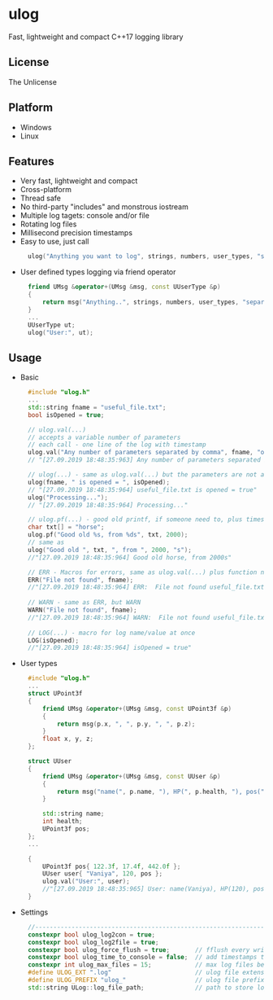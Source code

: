 # ulog
Fast, lightweight and compact C++17 logging library

## License
The Unlicense

## Platform
* Windows
* Linux

## Features
* Very fast, lightweight and compact
* Cross-platform
* Thread safe
* No third-party "includes" and monstrous iostream
* Multiple log tagets: console and/or file
* Rotating log files
* Millisecond precision timestamps
* Easy to use, just call 
  ``` c++
	ulog("Anything you want to log", strings, numbers, user_types, "separated by comma");
  ```
* User defined types logging via friend operator
  ``` c++
	friend UMsg &operator+(UMsg &msg, const UUserType &p)
	{
		return msg("Anything..", strings, numbers, user_types, "separated by comma");
	}
	...
	UUserType ut;
	ulog("User:", ut);
  ```

## Usage
* Basic
  ``` c++
	#include "ulog.h"
	...
	std::string fname = "useful_file.txt";
	bool isOpened = true;

	// ulog.val(...)
	// accepts a variable number of parameters
	// each call - one line of the log with timestamp
	ulog.val("Any number of parameters separated by comma", fname, "opened =", isOpened);
	// "[27.09.2019 18:48:35:963] Any number of parameters separated by comma useful_file.txt opened = true"

	// ulog(...) - same as ulog.val(...) but the parameters are not automatically separated by a space
	ulog(fname, " is opened = ", isOpened);
	// "[27.09.2019 18:48:35:964] useful_file.txt is opened = true"
	ulog("Processing...");
	// "[27.09.2019 18:48:35:964] Processing..."

	// ulog.pf(...) - good old printf, if someone need to, plus timestamp and file log.
	char txt[] = "horse";
	ulog.pf("Good old %s, from %ds", txt, 2000);
	// same as
	ulog("Good old ", txt, ", from ", 2000, "s");
	//"[27.09.2019 18:48:35:964] Good old horse, from 2000s"

	// ERR - Macros for errors, same as ulog.val(...) plus function name, file name and line number
	ERR("File not found", fname);
	//"[27.09.2019 18:48:35:964] ERR:  File not found useful_file.txt [ main C:\ulog\ulog_test\ulog_test.cpp 97 ]"
	
	// WARN - same as ERR, but WARN
	WARN("File not found", fname);
	//"[27.09.2019 18:48:35:964] WARN:  File not found useful_file.txt [ main C:\ulog\ulog_test\ulog_test.cpp 99 ]"
	
	// LOG(...) - macro for log name/value at once
	LOG(isOpened);
	//"[27.09.2019 18:48:35:964] isOpened = true"
  ```
* User types
  ``` c++
	#include "ulog.h"
	...
	struct UPoint3f
	{
		friend UMsg &operator+(UMsg &msg, const UPoint3f &p)
		{
			return msg(p.x, ", ", p.y, ", ", p.z);
		}
		float x, y, z;
	};

	struct UUser
	{
		friend UMsg &operator+(UMsg &msg, const UUser &p)
		{
			return msg("name(", p.name, "), HP(", p.health, "), pos(", p.pos, ")");
		}

		std::string name;
		int health;
		UPoint3f pos;
	};
	...

	{
		UPoint3f pos{ 122.3f, 17.4f, 442.0f };
		UUser user{ "Vaniya", 120, pos };
		ulog.val("User:", user);
		//"[27.09.2019 18:48:35:965] User: name(Vaniya), HP(120), pos(122.300003, 17.400000, 442.000000)"
	}

  ```
* Settings
  ``` c++
	//--------------------------------------------------------------------- settings
	constexpr bool ulog_log2con = true;
	constexpr bool ulog_log2file = true;
	constexpr bool ulog_force_flush = true;       // fflush every write
	constexpr bool ulog_time_to_console = false;  // add timestamps to console, if not, timestaps are written only to a log file
	constexpr int ulog_max_files = 15;            // max log files before rotating
	#define ULOG_EXT ".log"                       // ulog file extension
	#define ULOG_PREFIX "ulog_"                   // ulog file prefix
	std::string ULog::log_file_path;              // path to store log files, if empty, then the current working directory is used
  ```
